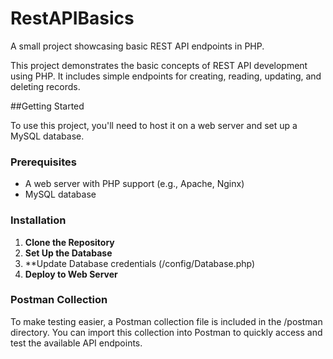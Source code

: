 # RestAPIBasics
 A small project showcasing basic REST API endpoints in PHP.

This project demonstrates the basic concepts of REST API development using PHP. It includes simple endpoints for creating, reading, updating, and deleting records.

##Getting Started

To use this project, you'll need to host it on a web server and set up a MySQL database.

### Prerequisites

- A web server with PHP support (e.g., Apache, Nginx)
- MySQL database

### Installation
1. **Clone the Repository**
2. **Set Up the Database**
3. **Update Database credentials (/config/Database.php)
4. **Deploy to Web Server**

### Postman Collection
To make testing easier, a Postman collection file is included in the /postman directory. You can import this collection into Postman to quickly access and test the available API endpoints.
